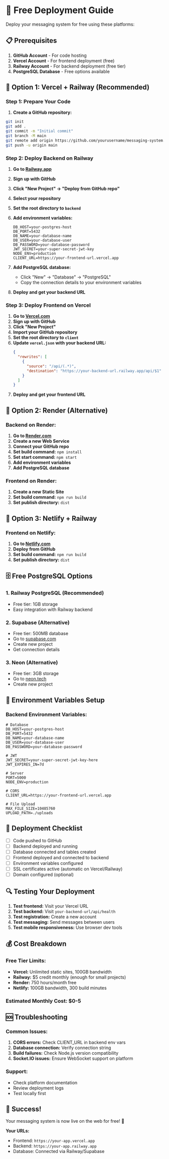 # 🚀 Free Deployment Guide

Deploy your messaging system for free using these platforms:

## 📋 Prerequisites

1. **GitHub Account** - For code hosting
2. **Vercel Account** - For frontend deployment (free)
3. **Railway Account** - For backend deployment (free tier)
4. **PostgreSQL Database** - Free options available

## 🎯 Option 1: Vercel + Railway (Recommended)

### Step 1: Prepare Your Code

1. **Create a GitHub repository:**
```bash
git init
git add .
git commit -m "Initial commit"
git branch -M main
git remote add origin https://github.com/yourusername/messaging-system.git
git push -u origin main
```

### Step 2: Deploy Backend on Railway

1. **Go to [Railway.app](https://railway.app)**
2. **Sign up with GitHub**
3. **Click "New Project" → "Deploy from GitHub repo"**
4. **Select your repository**
5. **Set the root directory to `backend`**
6. **Add environment variables:**
   ```
   DB_HOST=your-postgres-host
   DB_PORT=5432
   DB_NAME=your-database-name
   DB_USER=your-database-user
   DB_PASSWORD=your-database-password
   JWT_SECRET=your-super-secret-jwt-key
   NODE_ENV=production
   CLIENT_URL=https://your-frontend-url.vercel.app
   ```

7. **Add PostgreSQL database:**
   - Click "New" → "Database" → "PostgreSQL"
   - Copy the connection details to your environment variables

8. **Deploy and get your backend URL**

### Step 3: Deploy Frontend on Vercel

1. **Go to [Vercel.com](https://vercel.com)**
2. **Sign up with GitHub**
3. **Click "New Project"**
4. **Import your GitHub repository**
5. **Set the root directory to `client`**
6. **Update `vercel.json` with your backend URL:**
   ```json
   {
     "rewrites": [
       {
         "source": "/api/(.*)",
         "destination": "https://your-backend-url.railway.app/api/$1"
       }
     ]
   }
   ```
7. **Deploy and get your frontend URL**

## 🎯 Option 2: Render (Alternative)

### Backend on Render:
1. **Go to [Render.com](https://render.com)**
2. **Create a new Web Service**
3. **Connect your GitHub repo**
4. **Set build command:** `npm install`
5. **Set start command:** `npm start`
6. **Add environment variables**
7. **Add PostgreSQL database**

### Frontend on Render:
1. **Create a new Static Site**
2. **Set build command:** `npm run build`
3. **Set publish directory:** `dist`

## 🎯 Option 3: Netlify + Railway

### Frontend on Netlify:
1. **Go to [Netlify.com](https://netlify.com)**
2. **Deploy from GitHub**
3. **Set build command:** `npm run build`
4. **Set publish directory:** `dist`

## 🗄️ Free PostgreSQL Options

### 1. Railway PostgreSQL (Recommended)
- Free tier: 1GB storage
- Easy integration with Railway backend

### 2. Supabase (Alternative)
- Free tier: 500MB database
- Go to [supabase.com](https://supabase.com)
- Create new project
- Get connection details

### 3. Neon (Alternative)
- Free tier: 3GB storage
- Go to [neon.tech](https://neon.tech)
- Create new project

## 🔧 Environment Variables Setup

### Backend Environment Variables:
```env
# Database
DB_HOST=your-postgres-host
DB_PORT=5432
DB_NAME=your-database-name
DB_USER=your-database-user
DB_PASSWORD=your-database-password

# JWT
JWT_SECRET=your-super-secret-jwt-key-here
JWT_EXPIRES_IN=7d

# Server
PORT=5000
NODE_ENV=production

# CORS
CLIENT_URL=https://your-frontend-url.vercel.app

# File Upload
MAX_FILE_SIZE=10485760
UPLOAD_PATH=./uploads
```

## 🚀 Deployment Checklist

- [ ] Code pushed to GitHub
- [ ] Backend deployed and running
- [ ] Database connected and tables created
- [ ] Frontend deployed and connected to backend
- [ ] Environment variables configured
- [ ] SSL certificates active (automatic on Vercel/Railway)
- [ ] Domain configured (optional)

## 🔍 Testing Your Deployment

1. **Test frontend:** Visit your Vercel URL
2. **Test backend:** Visit `your-backend-url/api/health`
3. **Test registration:** Create a new account
4. **Test messaging:** Send messages between users
5. **Test mobile responsiveness:** Use browser dev tools

## 💰 Cost Breakdown

### Free Tier Limits:
- **Vercel:** Unlimited static sites, 100GB bandwidth
- **Railway:** $5 credit monthly (enough for small projects)
- **Render:** 750 hours/month free
- **Netlify:** 100GB bandwidth, 300 build minutes

### Estimated Monthly Cost: $0-5

## 🆘 Troubleshooting

### Common Issues:
1. **CORS errors:** Check CLIENT_URL in backend env vars
2. **Database connection:** Verify connection string
3. **Build failures:** Check Node.js version compatibility
4. **Socket.IO issues:** Ensure WebSocket support on platform

### Support:
- Check platform documentation
- Review deployment logs
- Test locally first

## 🎉 Success!

Your messaging system is now live on the web for free! 🚀

**Your URLs:**
- Frontend: `https://your-app.vercel.app`
- Backend: `https://your-app.railway.app`
- Database: Connected via Railway/Supabase 